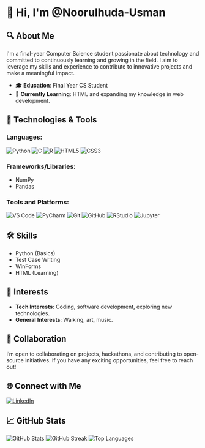 # 👋 Hi, I'm @Noorulhuda-Usman

## 🔍 About Me
I'm a final-year Computer Science student passionate about technology and committed to continuously learning and growing in the field. I aim to leverage my skills and experience to contribute to innovative projects and make a meaningful impact.

- 🎓 **Education**: Final Year CS Student
- 🌱 **Currently Learning**: HTML and expanding my knowledge in web development.

## 🔧 Technologies & Tools

### Languages:
![Python](https://img.shields.io/badge/Python-3776AB?style=for-the-badge&logo=python&logoColor=ffdd54)
![C](https://img.shields.io/badge/C-00599C?style=for-the-badge&logo=c&logoColor=white)
![R](https://img.shields.io/badge/R-276DC3?style=for-the-badge&logo=r&logoColor=white)
![HTML5](https://img.shields.io/badge/HTML-E34F26?style=for-the-badge&logo=html5&logoColor=white)
![CSS3](https://img.shields.io/badge/CSS-1572B6?style=for-the-badge&logo=css3&logoColor=white)

### Frameworks/Libraries:
- NumPy
- Pandas

### Tools and Platforms:
![VS Code](https://img.shields.io/badge/VS_Code-0078D4?style=for-the-badge&logo=visual-studio-code&logoColor=white)
![PyCharm](https://img.shields.io/badge/PyCharm-000000?style=for-the-badge&logo=pycharm&logoColor=white)
![Git](https://img.shields.io/badge/Git-F05032?style=for-the-badge&logo=git&logoColor=white)
![GitHub](https://img.shields.io/badge/GitHub-100000?style=for-the-badge&logo=github&logoColor=white)
![RStudio](https://img.shields.io/badge/RStudio-75AADB?style=for-the-badge&logo=rstudio&logoColor=white)
![Jupyter](https://img.shields.io/badge/Jupyter-F37626?style=for-the-badge&logo=jupyter&logoColor=white)

## 🛠️ Skills
- Python (Basics)
- Test Case Writing
- WinForms
- HTML (Learning)

## 🚀 Interests
- **Tech Interests**: Coding, software development, exploring new technologies.
- **General Interests**: Walking, art, music.

## 🤝 Collaboration
I’m open to collaborating on projects, hackathons, and contributing to open-source initiatives. If you have any exciting opportunities, feel free to reach out!

## 🌐 Connect with Me
[![LinkedIn](https://img.shields.io/badge/LinkedIn-0077B5?style=for-the-badge&logo=linkedin&logoColor=white)](https://www.linkedin.com/in/noorulhuda-usman)

## 📈 GitHub Stats
![GitHub Stats](https://github-readme-stats.vercel.app/api?username=noorulhuda-usman&show_icons=true&theme=dark)
![GitHub Streak](https://github-readme-streak-stats.herokuapp.com/?user=noorulhuda-usman&theme=dark&hide_border=true)
![Top Languages](https://github-readme-stats.vercel.app/api/top-langs/?username=noorulhuda-usman&layout=compact&theme=dark)

